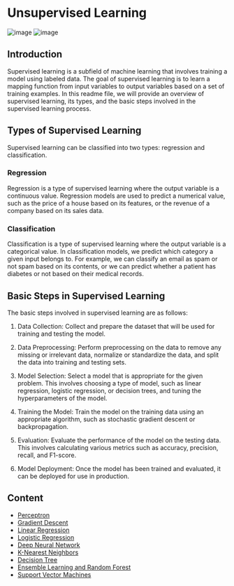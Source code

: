 # Unsupervised Learning

![image](https://user-images.githubusercontent.com/120424457/233807964-bbb8ab7c-48af-4d9b-8022-570e737444d7.png)
![image](https://user-images.githubusercontent.com/120424457/233553288-47bf2ef3-f440-4eb1-8b0c-2f4fec1a02cc.png)

## Introduction
Supervised learning is a subfield of machine learning that involves training a model using labeled data. The goal of supervised learning is to learn a mapping function from input variables to output variables based on a set of training examples. In this readme file, we will provide an overview of supervised learning, its types, and the basic steps involved in the supervised learning process.

## Types of Supervised Learning
Supervised learning can be classified into two types: regression and classification.

### Regression
Regression is a type of supervised learning where the output variable is a continuous value. Regression models are used to predict a numerical value, such as the price of a house based on its features, or the revenue of a company based on its sales data.

### Classification
Classification is a type of supervised learning where the output variable is a categorical value. In classification models, we predict which category a given input belongs to. For example, we can classify an email as spam or not spam based on its contents, or we can predict whether a patient has diabetes or not based on their medical records.

## Basic Steps in Supervised Learning
The basic steps involved in supervised learning are as follows:

1. Data Collection: Collect and prepare the dataset that will be used for training and testing the model.

2. Data Preprocessing: Perform preprocessing on the data to remove any missing or irrelevant data, normalize or standardize the data, and split the data into training and testing sets.

3. Model Selection: Select a model that is appropriate for the given problem. This involves choosing a type of model, such as linear regression, logistic regression, or decision trees, and tuning the hyperparameters of the model.

4. Training the Model: Train the model on the training data using an appropriate algorithm, such as stochastic gradient descent or backpropagation.

5. Evaluation: Evaluate the performance of the model on the testing data. This involves calculating various metrics such as accuracy, precision, recall, and F1-score.

6. Model Deployment: Once the model has been trained and evaluated, it can be deployed for use in production.

## Content
- [Perceptron](https://github.com/thousand-quokka/INDE577/tree/main/Supervised%20learning/Perceptron)
- [Gradient Descent](https://github.com/thousand-quokka/INDE577/tree/main/Supervised%20learning/Gradient%20Descent)
- [Linear Regression](https://github.com/thousand-quokka/INDE577/tree/main/Supervised%20learning/Linear%20Regression)
- [Logistic Regression](https://github.com/thousand-quokka/INDE577/tree/main/Supervised%20learning/Logistic%20Regression)
- [Deep Neural Network](https://github.com/thousand-quokka/INDE577/tree/main/Supervised%20learning/Deep%20Neural%20Network)
- [K-Nearest Neighbors](https://github.com/thousand-quokka/INDE577/tree/main/Supervised%20learning/K-Nearest%20Neighbors)
- [Decision Tree](https://github.com/thousand-quokka/INDE577/tree/main/Supervised%20learning/Decision%20Tree)
- [Ensemble Learning and Random Forest](https://github.com/thousand-quokka/INDE577/tree/main/Supervised%20learning/Ensemble%20Learning%20and%20Random%20Forest)
- [Support Vector Machines](https://github.com/thousand-quokka/INDE577/tree/main/Supervised%20learning/Support%20Vector%20Machines)

